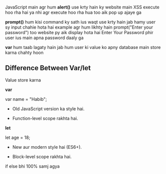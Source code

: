 JavaScript main agr hum **alert()** use krty hain ky website main XSS execute hoo rha hai ya nhi agr execute hoo rha hua too aik pop up ajaye ga

**prompt()** hum kisi command ky sath ius waqt use krty hain jab hamy user sy input chahie hota hai example agr hum likhty hain prompt("Enter your password") too website py aik display hota hai Enter Your Password phir user ius main apna password daaly ga

**var** hum taab lagaty hain jab hum user ki value ko apny database main store karna chahty hoon

## Difference Between Var/let

Value store karna

**var**

var name = "Habib";

- Old JavaScript version ka style hai.

- Function-level scope rakhta hai.

**let**

let age = 18;

- New aur modern style hai (ES6+).

- Block-level scope rakhta hai.

if else bhi 100% samj agya


